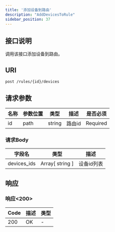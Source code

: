```yaml
---
title: '添加设备到路由'
description: "AddDevicesToRule"
sidebar_position: 37
---
```

## 接口说明
调用该接口添加设备到路由。

## URI

```
post /rules/{id}/devices
```

## 请求参数

| 名称 | 参数位置 | 类型 | 描述 |  是否必须 |
| ---- | ---------- | ----------- | ----------- | ----------- |
| id | path | string | 路由id |  Required | 

### 请求Body
| 字段名 | 类型 | 描述 |
| ---- | ---- | ----------- | 
| devices_ids | Array[ string ] | 设备id列表 |








## 响应


### 响应<200>
| Code | 描述 | 类型 |
| ---- | ----------- | ------ | 
| 200 | OK | - |




